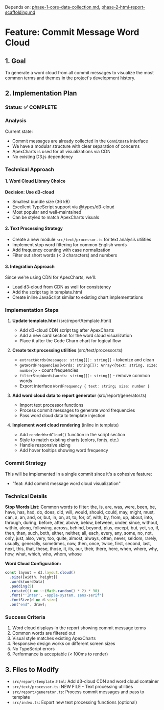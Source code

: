 Depends on: [phase-1-core-data-collection.md](phase-1-core-data-collection.md), [phase-2-html-report-scaffolding.md](phase-2-html-report-scaffolding.md)

# Feature: Commit Message Word Cloud

## 1. Goal

To generate a word cloud from all commit messages to visualize the most common terms and themes in the project's development history.

## 2. Implementation Plan

### Status: ✅ COMPLETE

### Analysis

Current state:
- Commit messages are already collected in the `CommitData` interface
- We have a modular structure with clear separation of concerns
- ApexCharts is used for all visualizations via CDN
- No existing D3.js dependency

### Technical Approach

#### 1. Word Cloud Library Choice
**Decision: Use d3-cloud**
- Smallest bundle size (36 kB)
- Excellent TypeScript support via @types/d3-cloud
- Most popular and well-maintained
- Can be styled to match ApexCharts visuals

#### 2. Text Processing Strategy
- Create a new module `src/text/processor.ts` for text analysis utilities
- Implement stop word filtering for common English words
- Add frequency counting with case normalization
- Filter out short words (< 3 characters) and numbers

#### 3. Integration Approach
Since we're using CDN for ApexCharts, we'll:
- Load d3-cloud from CDN as well for consistency
- Add the script tag in template.html
- Create inline JavaScript similar to existing chart implementations

### Implementation Steps

1. **Update template.html** (src/report/template.html)
   - Add d3-cloud CDN script tag after ApexCharts
   - Add a new card section for the word cloud visualization
   - Place it after the Code Churn chart for logical flow

2. **Create text processing utilities** (src/text/processor.ts)
   - `extractWords(messages: string[]): string[]` - tokenize and clean
   - `getWordFrequencies(words: string[]): Array<{text: string, size: number}>` - count frequencies
   - `filterStopWords(words: string[]): string[]` - remove common words
   - Export interface `WordFrequency { text: string; size: number }`

3. **Add word cloud data to report generator** (src/report/generator.ts)
   - Import text processor functions
   - Process commit messages to generate word frequencies
   - Pass word cloud data to template injection

4. **Implement word cloud rendering** (inline in template)
   - Add `renderWordCloud()` function in the script section
   - Style to match existing charts (colors, fonts, etc.)
   - Handle responsive sizing
   - Add hover tooltips showing word frequency

### Commit Strategy

This will be implemented in a single commit since it's a cohesive feature:
- "feat: Add commit message word cloud visualization"

### Technical Details

**Stop Words List:**
Common words to filter: the, is, are, was, were, been, be, have, has, had, do, does, did, will, would, should, could, may, might, must, can, a, an, and, or, but, in, on, at, to, for, of, with, by, from, up, about, into, through, during, before, after, above, below, between, under, since, without, within, along, following, across, behind, beyond, plus, except, but, yet, so, if, then, than, such, both, either, neither, all, each, every, any, some, no, not, only, just, also, very, too, quite, almost, always, often, never, seldom, rarely, usually, generally, sometimes, now, then, once, twice, first, second, last, next, this, that, these, those, it, its, our, their, there, here, when, where, why, how, what, which, who, whom, whose

**Word Cloud Configuration:**
```javascript
const layout = d3.layout.cloud()
  .size([width, height])
  .words(wordData)
  .padding(5)
  .rotate(() => ~~(Math.random() * 2) * 90)
  .font("'Inter', -apple-system, sans-serif")
  .fontSize(d => d.size)
  .on("end", draw);
```

### Success Criteria

1. Word cloud displays in the report showing commit message terms
2. Common words are filtered out
3. Visual style matches existing ApexCharts
4. Responsive design works on different screen sizes
5. No TypeScript errors
6. Performance is acceptable (< 100ms to render)

## 3. Files to Modify

*   `src/report/template.html`: Add d3-cloud CDN and word cloud container
*   `src/text/processor.ts`: NEW FILE - Text processing utilities
*   `src/report/generator.ts`: Process commit messages and pass to template
*   `src/index.ts`: Export new text processing functions (optional)